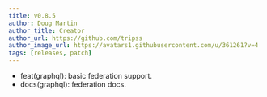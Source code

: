 ```yaml
---
title: v0.8.5
author: Doug Martin
author_title: Creator
author_url: https://github.com/tripss
author_image_url: https://avatars1.githubusercontent.com/u/361261?v=4
tags: [releases, patch]
---
```


* feat(graphql): basic federation support. 
* docs(graphql): federation docs.
